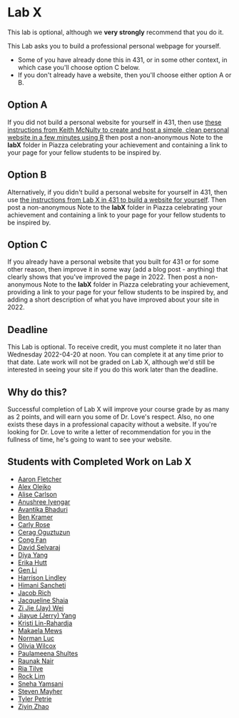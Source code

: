 # Lab X

This lab is optional, although we **very strongly** recommend that you do it. 

This Lab asks you to build a professional personal webpage for yourself. 

- Some of you have already done this in 431, or in some other context, in which case you'll choose option C below. 
- If you don't already have a website, then you'll choose either option A or B.

## Option A

If you did not build a personal website for yourself in 431, then use [these instructions from Keith McNulty to create and host a simple, clean personal website in a few minutes using R](https://towardsdatascience.com/create-and-host-your-personal-website-in-a-few-minutes-using-r-9c94e87e2942) then post a non-anonymous Note to the **labX** folder in Piazza celebrating your achievement and containing a link to your page for your fellow students to be inspired by.

## Option B

Alternatively, if you didn't build a personal website for yourself in 431, then use [the instructions from Lab X in 431 to build a website for yourself](https://github.com/THOMASELOVE/431-2021/tree/main/labs/labX). Then post a non-anonymous Note to the **labX** folder in Piazza celebrating your achievement and containing a link to your page for your fellow students to be inspired by.

## Option C

If you already have a personal website that you built for 431 or for some other reason, then improve it in some way (add a blog post - anything) that clearly shows that you've improved the page in 2022. Then post a non-anonymous Note to the **labX** folder in Piazza celebrating your achievement, providing a link to your page for your fellow students to be inspired by, and adding a short description of what you have improved about your site in 2022.

## Deadline

This Lab is optional. To receive credit, you must complete it no later than Wednesday 2022-04-20 at noon. You can complete it at any time prior to that date. Late work will not be graded on Lab X, although we'd still be interested in seeing your site if you do this work later than the deadline.

## Why do this?

Successful completion of Lab X will improve your course grade by as many as 2 points, and will earn you some of Dr. Love's respect. Also, no one exists these days in a professional capacity without a website. If you're looking for Dr. Love to write a letter of recommendation for you in the fullness of time, he's going to want to see your website.

## Students with Completed Work on Lab X

- [Aaron Fletcher](https://afletcher80.wixsite.com/website-1)
- [Alex Olejko](https://alexolejko.netlify.app/)
- [Alise Carlson](https://carlsoak.wixsite.com/alisecarlsonmd)
- [Anushree Iyengar](https://ariyengar.github.io/ariyengar/)
- [Avantika Bhaduri](https://axb978.wixsite.com/avantikabhaduri)
- [Ben Kramer](https://www.bptkramer.com/)
- [Carly Rose](https://cxr367.owlstown.net/)
- [Cerag Oguztuzun](https://ceragoguztuzun.github.io/)
- [Cong Fan](https://acfan345.github.io/academic-resume/)
- [David Selvaraj](https://www.datadavid.org/)
- [Diya Yang](https://diyayang.owlstown.net/)
- [Erika Hutt](https://erikahuttce.github.io/website/)
- [Gen Li](https://thriving-meringue-38a203.netlify.app/)
- [Harrison Lindley](https://www.harrisonlindley.com/)
- [Himani Sancheti](https://himanisancheti27.wixsite.com/biostat)
- [Jacob Rich](http://jacobrich.com/index.html)
- [Jacqueline Shaia](https://www.jacquelensphd.com/)
- [Zi Jie (Jay) Wei](https://jayweiblog.netlify.app/)
- [Jiayue (Jerry) Yang](https://jerry-yang.netlify.app/)
- [Kristi Lin-Rahardja](https://kristilinr.netlify.app/)
- [Makaela Mews](https://m-mews.github.io/makaelamews/)
- [Norman Luc](https://nfluc.github.io/)
- [Olivia Wilcox](https://www.oliviawilcoxx.com/)
- [Paulameena Shultes](https://paulameena.github.io/welcome/)
- [Raunak Nair](https://raunaknairmd.netlify.app)
- [Ria Tilve](https://ria-tilve.netlify.app/)
- [Rock Lim](https://625f0bc581a54a0008cb16bd--rocklim.netlify.app/)
- [Sneha Yamsani](https://sneha-yamsani.owlstown.net/)
- [Steven Mayher](https://www.stevenmayher.com/)
- [Tyler Petrie](https://tylergpetrie.wixsite.com/research)
- [Ziyin Zhao](https://peterzhao1998.github.io/ZiyinPZhaoByR/)


